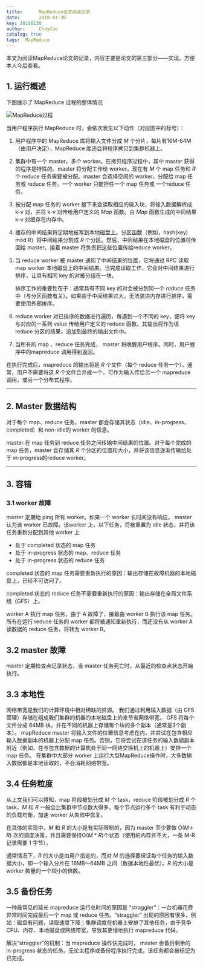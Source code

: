 ```yaml
---
title:      MapReduce论文阅读记录
date:       2018-01-30
key: 20180130
author:     ChayCao
catalog: true
tags:  MapReduce
---
```



本文为阅读MapReduce论文的记录，内容主要是论文的第三部分——实现。方便本人今后查看。

## 1. 运行概述

下图展示了 MapReduce 过程的整体情况

![MapReduce过程](https://chaycao-1302020836.cos.ap-shenzhen-fsi.myqcloud.com/chaycao%E4%B8%AA%E4%BA%BA%E5%8D%9A%E5%AE%A2/2018/MapReduce%E8%BF%87%E7%A8%8B.png)

当用户程序执行 MapReduce 时，会依次发生以下动作（对应图中的标号）：

1. 用户程序中的 MapReduce 库将输入文件分成 *M* 个分片，每片有16M-64M（由用户决定），MapReduce 库还会将程序拷贝到集群机器上。

2. 集群中有一个 master，多个 worker。在拷贝程序过程中，其中 master 获得的程序是特殊的。master 将分配工作给 worker。现在有 *M* 个 map 任务和 *R* 个 reduce 任务需要被分配。master 会选择空闲的 worker，分配给 map 任务或 reduce 任务。一个 worker 只能担任一个 map 任务或 一个reduce 任务。

3. 被分配 map 任务的 worker 接下来会读取相应的输入块，将输入数据解析成 k-v 对，并将 k-v 对传给用户定义的 *Map* 函数。由 *Map* 函数生成的中间结果 k-v 对缓存在内存中。

4. 缓存的中间结果将定期地被写到本地磁盘上。分区函数（例如，hash(key) mod R）将中间结果分割成 *R* 个分区。然后，中间结果在本地磁盘的位置将传回给 master，接着 master 将负责把这些位置传给reduce worker。

5. 当 reduce worker 被 master 通知了中间结果的位置，它将通过 RPC 读取 map worker 本地磁盘上的中间结果。当完成读取工作，它会对中间结果进行排序，让具有相同 key 的对被分组在一块。

   排序工作的重要性在于：通常具有不同 key 的对会被分到同一个 *reduce* 任务中（与分区函数有关）。如果由于中间结果过大，无法装进内存进行排序，需要使用外部排序。

6. reduce worker 对已排序的数据进行遍历，每遇到一个不同的 key，便将 key 与对应的一系列 value 传给用户定义的 reduce 函数。其输出将作为该 reduce 分区的结果，追加到最终的输出文件中。

7. 当所有的 map 、reduce 任务完成， master 将唤醒用户程序。同时，用户程序中的mapreduce 调用得到返回。

在执行完成后，mapreduce 的输出将是 *R* 个文件（每个 reduce 任务一个）。通常，用户不需要将这 *R* 个文件合并成一个，可作为输入传给另一个 mapreduce 调用，或另一个分布式程序。

---

## 2. Master 数据结构

对于每个 map、reduce 任务，master 都会存储其状态（idle、in-progress、completed）和 non-idle的 worker 的信息。

master 在 map 任务到 reduce 任务之间传输中间结果的位置。对于每个完成的 map 任务，master 会存储其 *R* 个分区的位置和大小，并将该信息逐渐传输给处于 in-progress的reduce  worker。

---

## 3. 容错

### 3.1 worker 故障

master 定期地 ping 所有 worker。如果一个 worker 长时间没有响应， master 认为该 worker 已故障。该worker 上，以下任务，将被重置为 idle 状态，并将该任务重新分配到其他 worker 上

- 处于 completed 状态的 map 任务
- 处于 in-progress 状态的 map、reduce 任务
- 处于 in-progress 状态的 reduce 任务

completed 状态的 map 任务需要重新执行的原因：输出存储在故障机器的本地磁盘上，已经不可访问了。

completed 状态的 reduce 任务不需要重新执行的原因：输出存储在全局文件系统（GFS）上。

worker A 执行 map 任务，由于 A 故障了，接着由 worker B 执行该 map 任务。所有在运行 reduce 任务的 worker 都将被通知重新执行，而还没有从 worker A 读数据的 reduce 任务，将转为 worker B。

## 3.2 master 故障

master 定期检查点记录状态，当 master 任务死亡时，从最近的检查点状态开始执行。

## 3.3 本地性

网络带宽是我们的计算环境中相对稀缺的资源。 我们通过利用输入数据（由 GFS 管理）存储在组成我们集群的机器的本地磁盘上的来节省网络带宽。 GFS 将每个文件分成 64MB 块，并在不同的机器上存储每个块的多个副本（通常是3个副本）。 mapReduce master 将输入文件的位置信息考虑在内，并尝试在包含相应输入数据副本的机器上分配 map 任务。否则，它将尝试在该任务的输入数据副本附近（例如，在与包含数据的计算机处于同一网络交换机上的机器上）安排一个 map 任务。 在集群中大部分 worker 上运行大型MapReduce操作时，大多数输入数据都是本地读取的，不会消耗网络带宽。

## 3.4 任务粒度

从上文我们可以得知，map 阶段被划分成 *M* 个 task，reduce 阶段被划分成 *R* 个 task，*M* 和 *R* 一般会比集群中节点数大得多。每个节点运行多个 task 有利于动态的负载均衡，加速 worker 从失败中恢复。

在具体的实现中，*M* 和 *R* 的大小是有实际限制的，因为 master 至少要做 O(*M*＋*R*) 次的调度决策，并且需要保持O(*M* * *R*)个状态（使用的内存并不大，一条 M-R 记录需要 1 字节）。

通常情况下，*R* 的大小是由用户指定的，而对 *M* 的选择要保证每个任务的输入数据大小，即一个输入分片在 16MB～64MB 之间（数据本地性最优）。*R* 的大小是 worker 数量的一个较小的倍数。

## 3.5 备份任务

一种最常见的延长 mapreduce 运行总时间的原因是 “straggler”：一台机器花费异常时间完成最后一个 map 或 reduce 任务。“straggler” 出现的原因有很多，例如：磁盘有问题，读取速度下降；集群调度在机器上安排了其他任务，由于竞争CPU、内存、本地磁盘或网络带宽，导致其更慢地执行 mapreduce 代码。

解决“straggler”的机制：当 mapreduce 操作快完成时， master 会备份剩余的 in-progress 状态的任务。无论主程序或备份程序执行完成，该任务都会被标记为已完成。